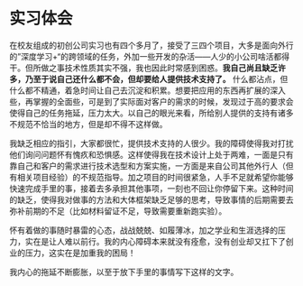 # 实习体会

在校友组成的初创公司实习也有四个多月了，接受了三四个项目，大多是面向外行的”深度学习+“的跨领域的任务，外加一些开发的杂活——人少的小公司啥活都得干。但所做之事技术性质其实不强，我也因此时常感到困惑。**我自己尚且缺乏许多，乃至于说自己还什么都不会，但却要给人提供技术支持了。** 什么都沾点，但什么都不精通，着急时间让自己去沉淀和积累。想要把应用的东西再扩展的深入些，再掌握的全面些，可是到了实际面对客户的需求的时候，发现过于高的要求会使得自己的任务拖延，压力太大。以自己的眼光来看，所给别人提供的支持有诸多不规范不恰当的地方，但是却不得不这样做。

我缺乏相应的指引，大家都很忙，提供技术支持的人很少。我的障碍使得我对打扰他们询问问题怀有愧疚和恐惧感。这样使得我在技术设计上处于两难，一面是只有靠自己和客户的需求进行技术选型和方案实施，一方面是来自公司其他外行人（但有相关项目经验）的不规范指导。加之项目的时间很紧急，人手不足就希望你能够快速完成手里的事，接着去多承担其他事项，一刻也不回让你停留下来。这种时间的缺乏，使得我对做事的方法和大体框架缺乏足够的思考，导致事情的后期需要去弥补前期的不足（比如材料留证不足，导致需要重新跑实验）。

怀有着做的事随时暴雷的心态，战战兢兢、如履薄冰，加之学业和生涯选择的压力，实在是让人难以前行。我的内心障碍本来就没有痊愈，没有创业却又扛下了创业的压力，这实在是加重我的困局！

我内心的拖延不断膨胀，以至于放下手里的事情写下这样的文字。
